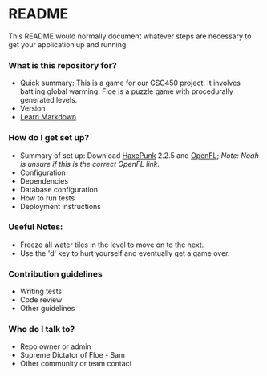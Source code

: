# README

This README would normally document whatever steps are necessary to get your application up and running.

### What is this repository for?

* Quick summary:
This is a game for our CSC450 project.
It involves battling global warming.
Floe is a puzzle game with procedurally generated levels.
* Version
* [Learn Markdown](https://bitbucket.org/tutorials/markdowndemo)

### How do I get set up?

* Summary of set up: Download [HaxePunk](http://haxepunk.com/) 2.2.5 and [OpenFL](http://www.openfl.org/download/); *Note: Noah is unsure if this is the correct OpenFL link.*
* Configuration
* Dependencies
* Database configuration
* How to run tests
* Deployment instructions

### Useful Notes:

* Freeze all water tiles in the level to move on to the next.
* Use the 'd' key to hurt yourself and eventually get a game over.

### Contribution guidelines

* Writing tests
* Code review
* Other guidelines

### Who do I talk to?

* Repo owner or admin
* Supreme Dictator of Floe - Sam
* Other community or team contact